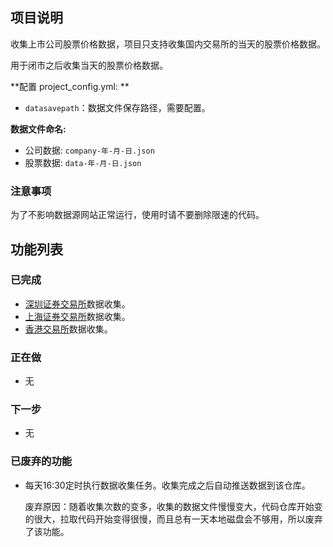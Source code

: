 ## 项目说明

收集上市公司股票价格数据，项目只支持收集国内交易所的当天的股票价格数据。

用于闭市之后收集当天的股票价格数据。

**配置 project_config.yml: **

* `datasavepath`：数据文件保存路径，需要配置。

**数据文件命名:**

* 公司数据: `company-年-月-日.json` 
* 股票数据: `data-年-月-日.json`

### 注意事项

为了不影响数据源网站正常运行，使用时请不要删除限速的代码。


## 功能列表

### 已完成

* [深圳证券交易所](http://www.szse.cn/)数据收集。
* [上海证券交易所](http://www.sse.com.cn/)数据收集。
* [香港交易所](https://sc.hkex.com.hk/TuniS/www.hkex.com.hk/?sc_lang=zh-cn)数据收集。

### 正在做

* 无

### 下一步

* 无

### 已废弃的功能

* 每天16:30定时执行数据收集任务。收集完成之后自动推送数据到该仓库。

    废弃原因：随着收集次数的变多，收集的数据文件慢慢变大，代码仓库开始变的很大，拉取代码开始变得很慢，而且总有一天本地磁盘会不够用，所以废弃了该功能。

